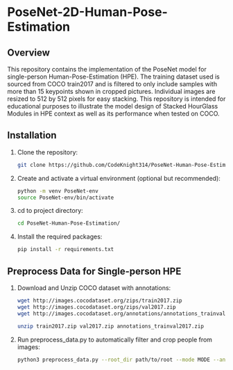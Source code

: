 # PoseNet-2D-Human-Pose-Estimation

## Overview

This repository contains the implementation of the PoseNet model for single-person Human-Pose-Estimation (HPE). The training dataset used is sourced from COCO train2017 and is filtered to only include samples with more than 15 keypoints shown in cropped pictures. Individual images are resized to 512 by 512 pixels for easy stacking. This repository is intended for educational purposes to illustrate the model design of Stacked HourGlass Modules in HPE context as well as its performance when tested on COCO.

## Installation

1. Clone the repository:
    ```bash
    git clone https://github.com/CodeKnight314/PoseNet-Human-Pose-Estimation.git
    ```

2. Create and activate a virtual environment (optional but recommended):
    ```bash
    python -m venv PoseNet-env
    source PoseNet-env/bin/activate
    ```

3. cd to project directory: 
    ```bash 
    cd PoseNet-Human-Pose-Estimation/
    ```

4. Install the required packages:
    ```bash
    pip install -r requirements.txt
    ```

## Preprocess Data for Single-person HPE

1. Download and Unzip COCO dataset with annotations:
    ```bash
    wget http://images.cocodataset.org/zips/train2017.zip
    wget http://images.cocodataset.org/zips/val2017.zip
    wget http://images.cocodataset.org/annotations/annotations_trainval2017.zip

    unzip train2017.zip val2017.zip annotations_trainval2017.zip
    ```
2. Run preprocess_data.py to automatically filter and crop people from images:
    ```bash
    python3 preprocess_data.py --root_dir path/to/root --mode MODE --ann_dir path/to/coco_img_annotations
    ```
